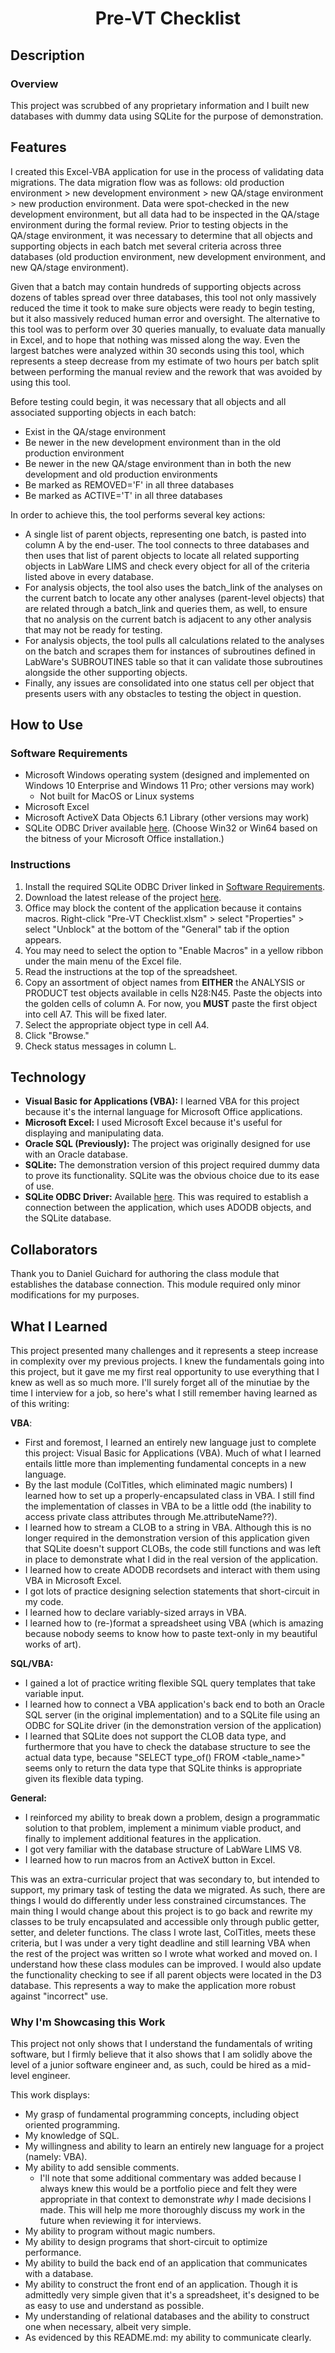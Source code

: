 # <div align="center">Pre-VT Checklist</div>


## Description
### Overview


This project was scrubbed of any proprietary information and I built new databases with dummy data using SQLite for the purpose of demonstration.

## Features

I created this Excel-VBA application for use in the process of validating data migrations. The data migration flow was as follows: old production environment > new development environment > new QA/stage environment > new production environment. Data were spot-checked in the new development environment, but all data had to be inspected in the QA/stage environment during the formal review. Prior to testing objects in the QA/stage environment, it was necessary to determine that all objects and supporting objects in each batch met several criteria across three databases (old production environment, new development environment, and new QA/stage environment).

Given that a batch may contain hundreds of supporting objects across dozens of tables spread over three databases, this tool not only massively reduced the time it took to make sure objects were ready to begin testing, but it also massively reduced human error and oversight. The alternative to this tool was to perform over 30 queries manually, to evaluate data manually in Excel, and to hope that nothing was missed along the way. Even the largest batches were analyzed within 30 seconds using this tool, which represents a steep decrease from my estimate of two hours per batch split between performing the manual review and the rework that was avoided by using this tool.

Before testing could begin, it was necessary that all objects and all associated supporting objects in each batch:

* Exist in the QA/stage environment
* Be newer in the new development environment than in the old production environment
* Be newer in the new QA/stage environment than in both the new development and old production environments
* Be marked as REMOVED='F' in all three databases
* Be marked as ACTIVE='T' in all three databases

In order to achieve this, the tool performs several key actions:
* A single list of parent objects, representing one batch, is pasted into column A by the end-user. The tool connects to three databases and then uses that list of parent objects to locate all related supporting objects in LabWare LIMS and check every object for all of the criteria listed above in every database.
* For analysis objects, the tool also uses the batch_link of the analyses on the current batch to locate any other analyses (parent-level objects) that are related through a batch_link and queries them, as well, to ensure that no analysis on the current batch is adjacent to any other analysis that may not be ready for testing.
* For analysis objects, the tool pulls all calculations related to the analyses on the batch and scrapes them for instances of subroutines defined in LabWare's SUBROUTINES table so that it can validate those subroutines alongside the other supporting objects.
* Finally, any issues are consolidated into one status cell per object that presents users with any obstacles to testing the object in question.

## How to Use
### Software Requirements
* Microsoft Windows operating system (designed and implemented on Windows 10 Enterprise and Windows 11 Pro; other versions may work)
  * Not built for MacOS or Linux systems
* Microsoft Excel
* Microsoft ActiveX Data Objects 6.1 Library (other versions may work)
* SQLite ODBC Driver available <a href="http://www.ch-werner.de/sqliteodbc/" target="_blank">here</a>. (Choose Win32 or Win64 based on the bitness of your Microsoft Office installation.)

### Instructions
1. Install the required SQLite ODBC Driver linked in [Software Requirements](#software-requirements).
2. Download the latest release of the project [here](https://github.com/Highway-Kebabbery/Pre-VT-Checklist/releases).
3. Office may block the content of the application because it contains macros. Right-click "Pre-VT Checklist.xlsm" > select "Properties" > select "Unblock" at the bottom of the "General" tab if the option appears.
4. You may need to select the option to "Enable Macros" in a yellow ribbon under the main menu of the Excel file.
5. Read the instructions at the top of the spreadsheet.
6. Copy an assortment of object names from __EITHER__ the ANALYSIS or PRODUCT test objects available in cells N28:N45. Paste the objects into the golden cells of column A. For now, you __MUST__ paste the first object into cell A7. This will be fixed later.
7. Select the appropriate object type in cell A4.
8. Click "Browse."
9. Check status messages in column L.

## Technology
* **Visual Basic for Applications (VBA):** I learned VBA for this project because it's the internal language for Microsoft Office applications.
* **Microsoft Excel:** I used Microsoft Excel because it's useful for displaying and manipulating data.
* **Oracle SQL (Previously):** The project was originally designed for use with an Oracle database.
* **SQLite:** The demonstration version of this project required dummy data to prove its functionality. SQLite was the obvious choice due to its ease of use.
* **SQLite ODBC Driver:** Available <a href="http://www.ch-werner.de/sqliteodbc/" target="_blank">here</a>. This was required to establish a connection between the application, which uses ADODB objects, and the SQLite database.

## Collaborators
Thank you to Daniel Guichard for authoring the class module that establishes the database connection. This module required only minor modifications for my purposes.


## What I Learned
This project presented many challenges and it represents a steep increase in complexity over my previous projects. I knew the fundamentals going into this project, but it gave me my first real opportunity to use everything that I knew as well as so much more. I'll surely forget all of the minutiae by the time I interview for a job, so here's what I still remember having learned as of this writing:

**VBA**:
* First and foremost, I learned an entirely new language just to complete this project: Visual Basic for Applications (VBA). Much of what I learned entails little more than implementing fundamental concepts in a new language.
* By the last module (ColTitles, which eliminated magic numbers) I learned how to set up a properly-encapsulated class in VBA. I still find the implementation of classes in VBA to be a little odd (the inability to access private class attributes through Me.attributeName??).
* I learned how to stream a CLOB to a string in VBA. Although this is no longer required in the demonstration version of this application given that SQLite doesn't support CLOBs, the code still functions and was left in place to demonstrate what I did in the real version of the application.
* I learned how to create ADODB recordsets and interact with them using VBA in Microsoft Excel.
* I got lots of practice designing selection statements that short-circuit in my code.
* I learned how to declare variably-sized arrays in VBA.
* I learned how to (re-)format a spreadsheet using VBA (which is amazing because nobody seems to know how to paste text-only in my beautiful works of art).

**SQL/VBA:**
* I gained a lot of practice writing flexible SQL query templates that take variable input.
* I learned how to connect a VBA application's back end to both an Oracle SQL server (in the original implementation) and to a SQLite file using an ODBC for SQLite driver (in the demonstration version of the application)
* I learned that SQLite does not support the CLOB data type, and furthermore that you have to check the database structure to see the actual data type, because "SELECT type_of() FROM <table_name>" seems only to return the data type that SQLite thinks is appropriate given its flexible data typing.

**General:**
* I reinforced my ability to break down a problem, design a programmatic solution to that problem, implement a minimum viable product, and finally to implement additional features in the application.
* I got very familiar with the database structure of LabWare LIMS V8.
* I learned how to run macros from an ActiveX button in Excel.


This was an extra-curricular project that was secondary to, but intended to support, my primary task of testing the data we migrated. As such, there are things I would do differently under less constrained circumstances.  The main thing I would change about this project is to go back and rewrite my classes to be truly encapsulated and accessible only through public getter, setter, and deleter functions. The class I wrote last, ColTitles, meets these criteria, but I was under a very tight deadline and still learning VBA when the rest of the project was written so I wrote what worked and moved on. I understand how these class modules can be improved. I would also update the functionality checking to see if all parent objects were located in the D3 database. This represents a way to make the application more robust against "incorrect" use.

### Why I'm Showcasing this Work
This project not only shows that I understand the fundamentals of writing software, but I firmly believe that it also shows that I am solidly above the level of a junior software engineer and, as such, could be hired as a mid-level engineer.

This work displays:
* My grasp of fundamental programming concepts, including object oriented programming.
* My knowledge of SQL.
* My willingness and ability to learn an entirely new language for a project (namely: VBA).
* My ability to add sensible comments.
  * I'll note that some additional commentary was added because I always knew this would be a portfolio piece and felt they were appropriate in that context to demonstrate *why* I made decisions I made. This will help me more thoroughly discuss my work in the future when reviewing it for interviews.
* My ability to program without magic numbers.
* My ability to design programs that short-circuit to optimize performance.
* My ability to build the back end of an application that communicates with a database.
* My ability to construct the front end of an application. Though it is admittedly very simple given that it's a spreadsheet, it's designed to be as easy to use and understand as possible.
* My understanding of relational databases and the ability to construct one when necessary, albeit very simple.
* As evidenced by this README.md: my ability to communicate clearly.

